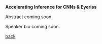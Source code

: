 <div class="abstract">
<strong>Accelerating Inference for CNNs & Eyeriss</strong>
<p align="justify">Abstract coming soon.</p>  
</div>

<!-- [Readings for this lecture](readings#lecture-3) -->

<!-- ![Yu-Hsin Chen](/assets/img/YuHsin_Chen.png) -->

<p align="justify">Speaker bio coming soon.</p>

[back](./)
